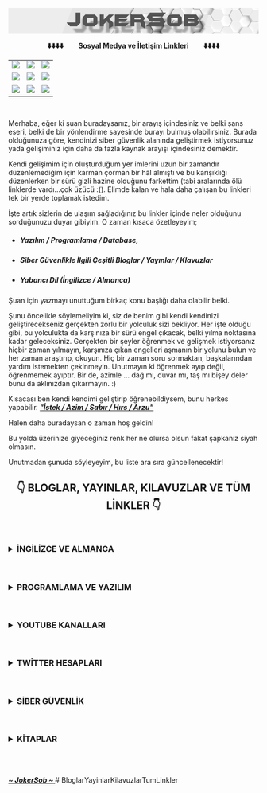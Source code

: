 <a href="https://github.com/JokerSob"><img align="center" alt="header" width="700" src="JokerSob.png"></a>

<!--          LİNKLERİN 1. SATIR ALANI          -->
<center><table class="center">
<tr><b>   ⬇️⬇️⬇️⬇️&nbsp;&nbsp;&nbsp;&nbsp;&nbsp;&nbsp;&nbsp;&nbsp;  Sosyal Medya  ve  İletişim Linkleri  &nbsp;&nbsp;&nbsp;&nbsp;&nbsp;&nbsp;&nbsp;&nbsp;⬇️⬇️⬇️⬇️   </b></tr>
<tr>
<td><a href="https://www.youtube.com/channel/UCyXFujTOqgRz9oqU8V-hXww"><img src="https://img.shields.io/badge/YouTube-%23FF0000.svg?style=for-the-badge&logo=YouTube&logoColor=white"></a>
<td><a href="https://www.instagram.com/ouzpinkman"><img src="https://img.shields.io/badge/Instagram-E4405F?style=for-the-badge&logo=instagram&logoColor=white"></a>
<td><a href="https://twitter.com/SyntaxError_69"><img src="https://img.shields.io/badge/Twitter-%231DA1F2.svg?style=for-the-badge&logo=Twitter&logoColor=white"></a>
</tr>
<!--          LİNKLERİN 2. SATIR ALANI          -->
<tr>
<td><a href="https://join.skype.com/invite/j2ho1vVuTHv7"><img src="https://img.shields.io/badge/Skype-%2300AFF0.svg?style=for-the-badge&logo=Skype&logoColor=white"></a>
<td><a href="https://discord.com/users/1045121857143177317"><img src="https://img.shields.io/badge/Discord-%235865F2.svg?style=for-the-badge&logo=discord&logoColor=white"></a>
<td><a href="https://www.tiktok.com/@cy83rp5ych0"><img src="https://img.shields.io/badge/TikTok-%23000000.svg?style=for-the-badge&logo=TikTok&logoColor=white"></a>
</tr>
<!--          LİNKLERİN 3. SATIR ALANI          -->
<tr>
<td><a href="https://www.linkedin.com/in/o%C4%9Fuz-%C3%A7elikutku351912/"><img src="https://img.shields.io/badge/linkedin-%230077B5.svg?style=for-the-badge&logo=linkedin&logoColor=white"></a>
<td><a href="https://github.com/OuzCelikutku"><img src="https://img.shields.io/badge/github-%23121011.svg?style=for-the-badge&logo=github&logoColor=white"></a>
<td><a href="mailto:o.celikutku@outlook.com"><img src="https://img.shields.io/badge/Hotmail-0078D4?style=for-the-badge&logo=microsoft-outlook&logoColor=white"></a>
</tr>
</table></center>
<br />

Merhaba, eğer ki şuan buradaysanız, bir arayış içindesiniz ve belki şans eseri, belki de bir yönlendirme sayesinde burayı bulmuş olabilirsiniz. Burada olduğunuza göre, kendinizi siber güvenlik alanında geliştirmek istiyorsunuz yada gelişiminiz için daha da fazla kaynak arayışı içindesiniz demektir.

Kendi gelişimim için oluşturduğum yer imlerini uzun bir zamandır düzenlemediğim için karman çorman bir hâl almıştı ve bu karışıklığı düzenlerken bir sürü gizli hazine olduğunu farkettim (tabi aralarında ölü linklerde vardı...çok üzücü :(). Elimde kalan ve hala daha çalışan bu linkleri tek bir yerde toplamak istedim.

İşte artık sizlerin de ulaşım sağladığınız bu linkler içinde neler olduğunu sorduğunuzu duyar gibiyim. O zaman kısaca özetleyeyim;
- ##### Yazılım / Programlama / Database,
- ##### Siber Güvenlikle İlgili Çeşitli Bloglar / Yayınlar / Klavuzlar
- ##### Yabancı Dil (İngilizce / Almanca)
Şuan için yazmayı unuttuğum birkaç konu başlığı daha olabilir belki.

Şunu öncelikle söylemeliyim ki, siz de benim gibi kendi kendinizi geliştirecekseniz gerçekten zorlu bir yolculuk sizi bekliyor. Her işte olduğu gibi, bu yolculukta da karşınıza bir sürü engel çıkacak, belki yılma noktasına kadar geleceksiniz. Gerçekten bir şeyler öğrenmek ve gelişmek istiyorsanız hiçbir zaman yılmayın, karşınıza çıkan engelleri aşmanın bir yolunu bulun ve her zaman araştırıp, okuyun. Hiç bir zaman soru sormaktan, başkalarından yardım istemekten çekinmeyin. Unutmayın ki öğrenmek ayıp değil, öğrenmemek ayıptır. Bir de, azimle ... dağ mı, duvar mı, taş mı bişey deler bunu da aklınızdan çıkarmayın. :)

Kısacası ben kendi kendimi geliştirip öğrenebildiysem, bunu herkes yapabilir. [<b>*"İstek / Azim / Sabır / Hırs / Arzu"*</b>](https://www.youtube.com/watch?v=nvVhYDxJtqg&ab_channel=G.O.R.A.)

Halen daha buradaysan o zaman hoş geldin! 

Bu yolda üzerinize giyeceğiniz renk her ne olursa olsun fakat şapkanız siyah olmasın.

Unutmadan şunuda söyleyeyim, bu liste ara sıra güncellenecektir!
<br />

<!--          LİNK ALANI          -->
## <center><b>   :point_down:   BLOGLAR, YAYINLAR, KILAVUZLAR VE TÜM LİNKLER   :point_down:   </b></center>
<br />

<!--          YABANCI DİL ALANI          -->
### <center align="left"><details><summary><b>İNGİLİZCE VE ALMANCA</b><br /></summary><details><summary><b>İNGİLİZCE</b></summary>[DiziyleÖğren](https://diziyleogren.com/) <br /> [EGrammar](https://www.e-grammar.org/download/list-of-irregular-verbs.pdf) <br /> [Langenscheidt](https://tr.langenscheidt.com/) <br /> [Dict](https://www.dict.cc/) <br /> [Pons](https://tr.pons.com/%C3%A7eviri) <br /> [Tureng](https://tureng.com/tr/turkce-ingilizce) <br /> [Gutenberg](https://gutenberg.org/) <br /> [LibriVox](https://librivox.org/) <br /> [FreeRice](https://freerice.com/categories/english-vocabulary) <br /> [FreeBooksy](https://www.freebooksy.com/) <br /> [EReaderiq](https://www.ereaderiq.com/freebies?ft=yes&v=all) <br /> [Busuu](https://www.busuu.com/tr) <br /> </details><details><summary><b>ALMANCA</b></summary>[Beluka](https://beluka.de/) <br /> [Langenscheidt](https://tr.langenscheidt.com/almanca-turkce/) <br /> [Goethe A1~C2 WorltListe](https://www.goethe.de/pro/relaunch/prf/tr/A1_SD1_Wortliste_02.pdf) <br /> [Goethe](https://www.goethe.de/ins/tr/tr/sta/ank/prf/gzsd1/inf.html) <br /> [Duden](https://www.duden.de/) <br /> [LibriVox](https://librivox.org/search/?q=deutsch&search_form=advanced) <br /> </details><details><summary><b>KURSLAR</b></summary>[Lingoda](https://www.lingoda.com/en/) <br /> [Cambly](https://www.cambly.com/english?lang=tr) <br /> [Edx English](https://www.edx.org/learn/english) <br /> [Edx German](https://www.edx.org/learn/german) <br /> </details></center>
<br />

<!--          PROGRAMLAMA&YAZILIM ALANI          -->
### <center align="left"><details><summary><b>PROGRAMLAMA VE YAZILIM</b><br /></summary><details><summary><b>PYTHON</b></summary>[Python](https://www.python.org/) <br /> [Python Documentation](https://docs.python.org/3.11/tutorial/index.html) <br /> [Tkinter Documentation](https://docs.python.org/3.11/library/tkinter.html) <br /> [PyQt5 Documentation](https://www.riverbankcomputing.com/static/Docs/PyQt5/) <br /> [PyQt6 Documentation](https://www.riverbankcomputing.com/static/Docs/PyQt6/) <br /> [Qt Documentation](https://doc.qt.io/) <br /> [Django Documentation](https://docs.djangoproject.com/en/4.1/) <br /> [Virtualenv](https://virtualenv.pypa.io/en/latest/user_guide.html) <br /> [Ckeditor Documentation](https://ckeditor.com/) <br /> [Django Crispy Forms](https://django-crispy-forms.readthedocs.io/en/latest/) <br /> [Django User Model](https://simpleisbetterthancomplex.com/tutorial/2016/07/22/how-to-extend-django-user-model.html#onetoone) <br /> [Django Email](https://docs.djangoproject.com/en/4.1/topics/email/) <br /> [Django Smtp Authentication](https://stackoverflow.com/questions/26697565/django-smtpauthenticationerror) <br /> [Asabeneh 30 Days Of Python](https://github.com/Asabeneh/30-Days-Of-Python) <br /> [Yazbel](https://python-istihza.yazbel.com/) <br /> [Codecademy](https://www.codecademy.com/learn/learn-python-3) <br /> [Mobilhanem](https://www.mobilhanem.com/python-egitimi/) <br /> [Python Tutor](https://pythontutor.com/) <br /> [Python Cheatsheet](https://www.pythoncheatsheet.org/) <br /> [Learn Python](https://www.learnpython.org/) <br /> [Real Python](https://realpython.com/python-testing/) <br /> [Edx Computer Science](https://www.edx.org/professional-certificate/introduction-to-python-programming) <br /> [Edx Python Basics for Data Science](https://www.edx.org/course/python-basics-for-data-science?index=product&queryID=12642d47e76e4b472dbb1e4d4f001f19&position=1) <br /> </details><details><summary><b>HTML - CSS - BOOTSTRAP</b></summary>[W3](https://www.w3.org/2010/Talks/1117-html5-plh/basic_html5_doc.html) <br /> [W3 Schools](https://www.w3schools.com/tags/tag_doctype.asp) <br /> [Developer Mozilla](https://developer.mozilla.org/en-US/docs/Web/HTML) <br /> [OWASP HTML Security Cheatsheets](https://cheatsheetseries.owasp.org/cheatsheets/HTML5_Security_Cheat_Sheet.html) <br /> [CSS-Tricks](https://css-tricks.com/) <br /> [Bootstap](https://getbootstrap.com/) <br /> </details><details><summary><b>C - C# - C++</b></summary>[C](https://devdocs.io/c/) <br /> [C Documentation](https://learn.microsoft.com/en-us/cpp/c-language/?view=msvc-170) <br /> [C# Documentation](https://learn.microsoft.com/en-us/dotnet/csharp/) <br /> [C#](https://learn.microsoft.com/en-us/dotnet/csharp/tour-of-csharp/) <br /> [C++ Documentation](https://learn.microsoft.com/en-us/cpp/cpp/?view=msvc-170) <br /> [Mortennobel C++ Cheatsheet](https://github.com/mortennobel/cpp-cheatsheet) <br /> </details><details><summary><b>JAVA - JAVASCRİPT - JQUERY</b></summary>[Java](https://dev.java/learn/) <br /> [Kodlama.io](https://www.kodlama.io/p/yazilim-gelistirici-yetistirme-kampi2) <br /> [JavaScript](https://www.javascript.com/learn/strings) <br /> [Asabeneh 30 Days Of JavaScript](https://github.com/Asabeneh/30-Days-Of-JavaScript) <br /> [JQeury](https://jquery.com/) <br /> </details><details><summary><b>GO</b></summary>[GO](https://go.dev/doc/effective_go) <br /> [GO Example](https://gobyexample.com/) <br /> </details><details><summary><b>PHP</b></summary>[PHP](https://www.php.net/) <br /> </details><details><summary><b>C50X</b></summary>[Kodluyoruz](https://kodluyoruz.org/cs50x/) <br /> [Harvard Course](https://cs50.harvard.edu/x/2022/) <br /> [Harvard Zoom Meeting](https://cs50.harvard.edu/x/2021/zoom/) <br /> [Edx Computer Science](https://www.edx.org/course/introduction-computer-science-harvardx-cs50x?index=product&queryID=de2e4ba53714d083bf68f2463b6cc33c&position=1) <br /> </details><details><summary><b>KILAVUZLAR</b></summary>[W3 Schools](https://www.w3schools.com/) <br /> [StackOverFlow](https://stackoverflow.com/) <br /> [Odin Project](https://www.theodinproject.com/) <br /> [Hyperpolyglot](https://hyperpolyglot.org/scripting) <br /> </details><details><summary><b>KURSLAR - KİTAPLAR - YAYINLAR</b></summary>[WebKenti](https://www.webkenti.net/2014/09/kopyala-yapstr-icerigi-engellemek.html) <br /> [Bilgeİş](https://bilgeis.net/tr) <br /> [Mobilhanem](https://www.mobilhanem.com/) <br /> [Kodlama.io](https://www.kodlama.io/) <br /> [GoalKicker](https://goalkicker.com/) <br /> [BookBoon](https://bookboon.com/en/it-programming-ebooks) <br /> [Free Code Camp](https://www.freecodecamp.org/) <br /> [Roadmap.sh](https://roadmap.sh/) <br /> [Codecademy](https://www.codecademy.com/catalog/all) <br /> [Learn X in Y Minutes](https://learnxinyminutes.com/) <br /> [Edx Computer Programming Courses](https://www.edx.org/learn/computer-programming) <br /> [Edx Data Analysis Courses](https://www.edx.org/learn/data-analysis) <br /> [Learn Code The Hardway](https://learncodethehardway.org/) <br /> [OReilly](https://www.oreilly.com/radar/) <br /> [Exploit Exercises](https://exploit-exercises.com/) <br /> [Bobby Tables](https://bobby-tables.com/) <br /></details><details><summary><b>GENEL</b></summary>[ReCaptcha](https://www.google.com/recaptcha/about/) <br /> [Captcha](http://captcha.net/) <br /> [CodePen](https://codepen.io/) <br /> [Pypl](https://pypl.github.io/PYPL.html) <br /> [Wappalyzer](https://www.wappalyzer.com/) <br /> </details></details></center>
<br/>

<!--          YOUTUBE KANALLARI ALANI          -->
### <center align="left"><details><summary><b>YOUTUBE KANALLARI</b><br /></summary>[John Savill's Technical Training](https://www.youtube.com/@NTFAQGuy) <br /> [Cloud and Serverless Turkey](https://www.youtube.com/@CloudTurkey) <br /> [Cloud Solutions Architect](https://www.youtube.com/@CloudSolutionsArchitect) <br /> [Amazon Web Services](https://www.youtube.com/user/AmazonWebServices/Cloud) <br /> [SentiaCloud](https://www.youtube.com/@sentiacloud8663/videos) <br /> [JohnnyXmas](https://www.youtube.com/c/JohnnyXmas) <br /> [Adrian Crenshaw](https://www.youtube.com/@irongeek) <br /> [BSides DC](https://www.youtube.com/@BsidesdcOrg) <br /> [samy kamkar](https://www.youtube.com/@samykamkar) <br /> [Art of the Problem](https://www.youtube.com/@ArtOfTheProblem) <br /> [Derek Banas](https://www.youtube.com/@derekbanas) <br /> [Arin Yazilim](https://www.youtube.com/c/ArinYazilim) <br /> [TheBeefproject](https://www.youtube.com/@TheBeefproject/videos) <br /> [Brav0Hax](https://www.youtube.com/user/Brav0Hax) <br /> [Alternatif Eğitim](https://www.youtube.com/@AlternatifEgitim/videos) <br /> [Seron Swordson](https://www.youtube.com/channel/UC67zbIoIoQWPqaPRdHiIQXg/videos) <br /> [RIDWAN AG](https://www.youtube.com/@ridwanag1143) <br /> [Atil Samancioglu](https://www.youtube.com/channel/UCnmAu7FF7LeoyTozrMVtTxQ) <br /> [Cahit Yolacan](https://www.youtube.com/c/CahitYolacan) <br /> [Techno Digital](https://www.youtube.com/@technodigital1386) <br /> [Linode](https://www.youtube.com/@linode) <br /> [Hacking & Security](https://www.youtube.com/@Agonlusen666) <br /> [HdCoders](https://www.youtube.com/c/HdCoders) <br /> [Sysadmin102](https://www.youtube.com/c/sysadmin102) <br /> [David Bombal](https://www.youtube.com/c/DavidBombal) <br /> [The saptanil](https://www.youtube.com/c/Thesaptanil) <br /> [Joseph Delgadillo](https://www.youtube.com/@JosephDelgadillo) <br /> [HackerSploit](https://www.youtube.com/HackerSploit) <br /> [sentdex](https://www.youtube.com/@sentdex) <br /> [CodingEntrepreneurs](https://www.youtube.com/@CodingEntrepreneurs) <br /> [Max Goodridge](https://www.youtube.com/@MaxGoodridgeTech) <br /> [Corey Schafer](https://www.youtube.com/c/Coreyms) <br /> [Barış Aslan](https://www.youtube.com/c/Bar%C4%B1%C5%9FAslan) <br /> [Programming with Mosh](https://www.youtube.com/@programmingwithmosh) <br /> [Spinn TV](https://www.youtube.com/@SpinnTV) <br /> [Wanderson](https://www.youtube.com/c/WandersonIsMe) <br /> [Tech-Gram Academy](https://www.youtube.com/c/TechGramAcademy) <br /> [DJ Oamen](https://www.youtube.com/@DJOamen) <br /> [BilgisayarKavramlari](https://www.youtube.com/@Sadievrenseker_BK) <br /> [Yazılım Bilimi](https://www.youtube.com/@YazlmBilimiAnkara) <br /> [Yakın Kampüs](https://www.youtube.com/user/yakinkampus1) <br /> [BeGi BeGi Almanca](https://www.youtube.com/@BeGiBeGi) <br /> [FK LANGUAGE](https://www.youtube.com/@FKLANGUAGE) <br /> [codingwithdidem](https://www.youtube.com/c/codingwithdidem) <br /> [Network Direction](https://www.youtube.com/@NetworkDirection) <br /> [Computerphile](https://www.youtube.com/@Computerphile) <br /> [CrashCourse](https://www.youtube.com/@crashcourse) <br /> [Go Türkiye](https://www.youtube.com/@go_turkiye) <br /> [PiXimperfect](https://www.youtube.com/@PiXimperfect/playlists) <br /> [Bugcrowd](https://www.youtube.com/c/Bugcrowd) <br /> [Feross](https://www.youtube.com/@Ferossity/videos) <br /> [Türkiye Siber Güvenlik Kümelenmesi](https://www.youtube.com/@turkiyesiberguvenlikkumele6983) <br /> [Mehmet D. INCE](https://www.youtube.com/@mdisec) <br /> [The Cyber Mentor](https://www.youtube.com/@TCMSecurityAcademy) <br /> [CS50](https://www.youtube.com/cs50) <br /> [PowerCert Animated Videos ](https://www.youtube.com/c/PowerCertAnimatedVideos) <br /> [edureka!](https://www.youtube.com/@edurekaIN) <br /> [Sadık Turan](https://www.youtube.com/@sadik_turan) <br /> [freeCodeCamp.org](https://www.youtube.com/@freecodecamp) <br /> [RSA Conference](https://www.youtube.com/@RSAConference) <br /> [STÖK](https://www.youtube.com/@STOKfredrik) <br /> [LiveOverflow](https://www.youtube.com/@LiveOverflow) <br /> [Tux Designer](https://www.youtube.com/channel/UCPSWEL_RGs56IShe8FV0quQ/playlists) <br /> [Sıfırdan Bire Herşey](https://www.youtube.com/@emresabuncu) <br /> [Tülin Kayalar](https://www.youtube.com/c/T%C3%BClinKayalar/playlists) <br /> [TJ FREE](https://www.youtube.com/@TJFREE) <br /> [Geekoutdoors](https://www.youtube.com/c/GeekoutdoorsBrand/playlists) <br /> [Loi Liang Yang](https://www.youtube.com/@LoiLiangYang) <br /> [John Hammond](https://www.youtube.com/c/JohnHammond010) <br /> [TomNomNom](https://www.youtube.com/@TomNomNomDotCom) <br /> [Drew Ryan](https://www.youtube.com/@drewr) <br /> [Muhammet Akkuş](https://www.youtube.com/c/muhammetakkusweb) <br /> [Emrah Yüksel](https://www.youtube.com/@EmrahYukselSosyolojiTV) <br /> </details></center>
<br />

<!--          TWİTTER HESAPLARI ALANI          -->
### <center align="left"><details><summary><b>TWİTTER HESAPLARI</b><br /></summary>[Hacker News Network](https://twitter.com/ThisIsHNN) <br /> [Mayuresh](https://twitter.com/pentestit) <br /> [Root-Me](https://twitter.com/rootme_org) <br /> [Natalie Silvanovich](https://twitter.com/natashenka) <br /> [System32Comics](https://twitter.com/System32Comics) <br /> [HackerBoxes](https://twitter.com/HackerBoxes) <br /> [samy kamkar](https://twitter.com/samykamkar) <br /> [Andy](https://twitter.com/ZephrFish) <br /> [Privacy Related News...mostly](https://twitter.com/privacyfocused) <br /> [Brad](https://twitter.com/malware_traffic) <br /> [Cybersecurity](https://twitter.com/cyber) <br /> [NCSC UK](https://twitter.com/NCSC) <br /> [F-Secure](https://twitter.com/FSecure) <br /> [Kaspersky](https://twitter.com/kaspersky) <br /> [US-CERT](https://twitter.com/USCERT_gov) <br /> [Malwarebytes](https://twitter.com/Malwarebytes) <br /> [Holly Graceful](https://twitter.com/HollyGraceful) <br /> [Bitdefender](https://twitter.com/Bitdefender) <br /> [Computing.co.uk](https://twitter.com/Computing_News) <br /> [Network World](https://twitter.com/NetworkWorld) <br /> [BleepingComputer](https://twitter.com/BleepinComputer) <br /> [FedScoop](https://twitter.com/fedscoop) <br /> [The Register](https://twitter.com/TheRegister) <br /> [Motherboard](https://twitter.com/motherboard) <br /> [Help Net Security](https://twitter.com/helpnetsecurity) <br /> [SC Media](https://twitter.com/SCMagazine) <br /> [DarkReading](https://twitter.com/DarkReading) <br /> [Paul Asadoorian @paulasadoorian@infosec.exchange](https://twitter.com/securityweekly) <br /> [SecurityWeek](https://twitter.com/SecurityWeek) <br /> [CIO.com](https://twitter.com/CIOonline) <br /> [CSOonline](https://twitter.com/CSOonline) <br /> [iTWire - Latest News](https://twitter.com/iTWire) <br /> [BetaNews.com](https://twitter.com/BetaNews) <br /> [Hackread.com](https://twitter.com/HackRead) <br /> [The Hacker News](https://twitter.com/TheHackersNews) <br /> [Threatpost](https://twitter.com/threatpost) <br /> [eWeek](https://twitter.com/eWEEKNews) <br /> [Pierluigi Paganini - Security Affairs](https://twitter.com/securityaffairs) <br /> [Tripwire](https://twitter.com/TripwireInc) <br /> [Infosecurity Magazine](https://twitter.com/InfosecurityMag) <br /> [Debra Baker, CISSP CCSP](https://twitter.com/deb_infosec) <br /> [SwiftOnSecurity](https://twitter.com/SwiftOnSecurity) <br /> [Eugene Kaspersky](https://twitter.com/e_kaspersky) <br /> [Peter Kruse | Cybercrime Research](https://twitter.com/peterkruse) <br /> [Catalin Cimpanu](https://twitter.com/campuscodi) <br /> [Neil Rubenking](https://twitter.com/neiljrubenking) <br /> [@mikko](https://twitter.com/mikko) <br /> [warex](https://twitter.com/warex) <br /> [Mohit Kumar](https://twitter.com/unix_root) <br /> [Sadi Evren SEKER](https://twitter.com/sadievrenseker) <br /> [Cem Say](https://twitter.com/say_cem) <br /> [Siber Güvenlik Haber](https://twitter.com/sguvenlikhaber) <br /> [STÖK](https://twitter.com/stokfredrik) <br /> [Heath Maverick Adams](https://twitter.com/thecybermentor) <br /> [Troy Hunt](https://twitter.com/troyhunt) <br /> [Samet SAHIN](https://twitter.com/sametsahinnet) <br /> [Özgür ÖZTÜRK](https://twitter.com/ozgurozturknet) <br /> [Schneier Blog](https://twitter.com/schneierblog) <br /> [SANS Institute](https://twitter.com/SANSInstitute) <br /> [Mehmet INCE](https://twitter.com/mdisec) <br /> [Joe Helle - Mayor of Hacktown](https://twitter.com/joehelle) <br /> [Jayson E. Street 💙 🤗💛 Hacker - Helper - Human](https://twitter.com/jaysonstreet) <br /> [Halil Öztürkci](https://twitter.com/halilozturkci) <br /> [Graham Cluley](https://twitter.com/gcluley) <br /> [Evren](https://twitter.com/evrnyalcin) <br /> [Kubilay Onur Gungor](https://twitter.com/corpuscallosum) <br /> [Bünyamin Demir](https://twitter.com/bunyamindemir) <br /> [briankrebs](https://twitter.com/briankrebs) <br /> [omer citak](https://twitter.com/om3rcitak) <br /> [Naked Security](https://twitter.com/NakedSecurity) <br /> [The Javvad Malik A.I.](https://twitter.com/J4vv4D) <br /> [Dave Kennedy](https://twitter.com/HackingDave) <br /> [HackerOne](https://twitter.com/Hacker0x01) <br /> [Cyber Security Hub](https://twitter.com/CSHubUSA) <br /> [bugcrowd](https://twitter.com/Bugcrowd) <br /> [Brian Ó hEoghanáin (Brian Honan) #BLM He/Him](https://twitter.com/BrianHonan) <br /> [@tib3rius@infosec.exchange @tib3rius@hachyderm.io](https://twitter.com/0xTib3rius) <br /> [TryHackMe](https://twitter.com/RealTryHackMe) <br /> [Black Hat](https://twitter.com/BlackHatEvents) <br /> [The Debian Project](https://twitter.com/debian) <br /> [Vuln Hub](https://twitter.com/VulnHub) <br /> [Ubuntu](https://twitter.com/ubuntu) <br /> [Exploit Database](https://twitter.com/ExploitDB) <br /> [Metasploit Project](https://twitter.com/metasploit) <br /> [DEF CON](https://twitter.com/defcon) <br /> [Offensive Security](https://twitter.com/offsectraining) <br /> [Burp Suite](https://twitter.com/Burp_Suite) <br /> [Hack The Box](https://twitter.com/hackthebox_eu) <br /> [g0t mi1k](https://twitter.com/g0tmi1k) <br /> [Kali Linux](https://twitter.com/kalilinux) <br /> </details></center>
<br />

<!--          SİBER GÜVENLİK ALANI          -->
### <center align="left"><details><summary><b>SİBER GÜVENLİK</b><br /></summary><details><summary><b>BLOGLAR - FORUMLAR</b></summary>[g0tmi1k](https://blog.g0tmi1k.com/) <br /> [oracle](https://blogs.oracle.com/) <br /> [netwrix](https://blog.netwrix.com/) <br /> [stealthbits](https://stealthbits.com/blog/) <br /> [DigiNinja](https://digi.ninja/blog.php) <br /> [carnal0wnage](https://blog.carnal0wnage.com/) <br /> [TheGreyCorner](http://thegreycorner.com/) <br /> [MaliciousLink](https://malicious.link/post/) <br /> [Bernardo Dag](https://bernardodamele.blogspot.com/) <br /> [In the Darkn3ss...](http://jhyx4life.blogspot.com/2007/02/practicas-para-un-hacker-wargames.html) <br /> [Secure Belief](http://amolnaik4.blogspot.com/) <br /> [insidetrust.com](http://insidetrust.blogspot.com/) <br /> [Packetstan](http://www.packetstan.com/) <br /> [Digital Security Research Group](http://dsecrg.blogspot.com/) <br /> [Journey Into Incident Response](http://journeyintoir.blogspot.com/) <br /> [grand stream dreams](http://grandstreamdreams.blogspot.com/) <br /> [System Programming](http://syprog.blogspot.com/) <br /> [waliedassar](http://waleedassar.blogspot.com/) <br /> [Myne-us](http://www.myne-us.com/) <br /> [ihazomgsecurityskillz](http://ihazomgsecurityskillz.blogspot.com/) <br /> [VOLATILE MINDS](http://volatile-minds.blogspot.com/) <br /> [0entropy](http://0entropy.blogspot.com/) <br /> [dream of a reverse engineer](http://dreamofareverseengineer.blogspot.com/) <br /> [Open Security Research](http://blog.opensecurityresearch.com/) <br /> [COSINE SECURITY](http://cosine-security.blogspot.com/) <br /> [Console Cowboys](http://console-cowboys.blogspot.com/) <br /> [ADayWithTape](http://adaywithtape.blogspot.com/) <br /> [Cybexin's Blog - Network Security Blog](http://cybexin.blogspot.com/) <br /> [Archangel Amael's Blog](http://archangelamael.blogspot.com/) <br /> [esploit](http://web.archive.org/web/20111008042631/http://esploit.blogspot.com/) <br /> [First steps into the world of application security](http://noobys-journey.blogspot.com/) <br /> [Reusable Security](https://reusablesec.blogspot.com/) <br /> [A Journey in Security](http://michael-coates.blogspot.com/) <br /> [SKID ROCK](http://skidspot.blogspot.com/) <br /> [Errata Security](https://blog.erratasec.com/) <br /> [lcamtuf's old blog](https://lcamtuf.blogspot.com/) <br /> [Beau's Cybersecurity Blog](https://beauwoods.blogspot.com/?m=1) <br /> [trsec](https://www.reddit.com/r/trsec/) <br /> [A forum for the security professionals and white hat hackers.](https://www.reddit.com/r/Hacking_Tutorials/) <br /> [Technical Information Security Content & Discussion](https://www.reddit.com/r/netsec/) <br /> [Computer Forensics](https://www.reddit.com/r/computerforensics/wiki/faq/#wiki_forensics.3A_where.2Fhow_do_i_begin.3F) <br /> [Hackers-Arise](https://www.hackers-arise.com/) <br /> [coresec](http://web.archive.org/web/20110606035741/http://www.coresec.org/) <br /> [gnucitizen](https://www.gnucitizen.org/) <br /> [Shell-Storm](http://repo.shell-storm.org/) <br /> [Archived MSDN and TechNet Blogs](https://learn.microsoft.com/en-us/archive/blogs/) <br /> [Neal Poole](https://nealpoole.com/blog/) <br /> [contagio](http://contagiodump.blogspot.com/) <br /> [Imperva Blog](https://www.imperva.com/blog/) <br /> [Dogbert's Blog](http://dogber1.blogspot.com/) <br /> [THEXPLOIT](https://thexploit.com/) <br /> [Qualys Security Blog](https://blog.qualys.com/) <br /> [WebSec](https://websec.ca/) <br /> [Jon Oberheide](https://jon.oberheide.org/blog/) <br /> [CCSSForum](https://www.ccssforum.org/) <br /> [Tuts 4 You](https://forum.tuts4you.com/) <br /> [Ubuntu Forums](https://ubuntuforums.org/showthread.php?t=510812) <br /> [Micah Hoffman's Personal Blog](https://webbreacher.com/) <br /> [StrikerSecurity](https://strikersecurity.com/blog/) <br /> [ZeroSec](https://blog.zsec.uk/) <br /> [SHELL IS ONLY THE BEGINNING](https://www.darkoperator.com/) <br /> </details><details><summary><b>YAYINLAR</b></summary>[Mehmet İnce](https://www.mehmetince.net/) <br />[TRAZER OFFICIAL WEB SITE](https://www.trazer.org/) <br />[Null Byte](https://null-byte.wonderhowto.com/) <br />[blackmoreops](https://www.blackmoreops.com/) <br />[zone-h](http://www.zone-h.org/?hz=1) <br />[FeedSpot](https://blog.feedspot.com/cyber_security_rss_feeds/) <br />[feeder](https://feeder.co/discover/security) <br />[packet storm](https://packetstormsecurity.com/) <br />[HACKFEST](https://hackfest.ca/en/) <br />[Corelan Cybersecurity Research](https://www.corelan.be/) <br /> [sbilly Awesome Security](https://github.com/sbilly/awesome-security) <br /> [reddelexc HackerOne Reports](https://github.com/reddelexc/hackerone-reports) <br /> [V33RU IoT Security 101](https://github.com/V33RU/IoTSecurity101) <br /> [bugcrowd Bugcrowd University](https://github.com/bugcrowd/bugcrowd_university) <br /> [EdOverflow Bugbounty Cheatsheet](https://github.com/EdOverflow/bugbounty-cheatsheet) <br /> [Muhammad Khizer Javed](https://whoami.securitybreached.org/guide/) <br /> [medium](https://medium.com/) <br /> [quora](https://www.quora.com/Hackers-How-can-I-get-started-with-hacking/answer/Jobert-Abma) <br /> [osintcurio](https://osintcurio.us/) <br /> [bellingcat](https://www.bellingcat.com/) <br /> [CryptOsint](https://us14.campaign-archive.com/home/?u=c435f53a5568f7951404c8a38&id=7f8ca9c380) <br /> [Sector035](https://sector035.nl/) <br /> [DigiTogy](https://digitogy.com/) <br /> [Forensic Focus](https://www.forensicfocus.com/) <br /> [theyknow's blog & ressources](https://prune2000.github.io/) <br /> [UnderSecurity](http://web.archive.org/web/20130805120611/https://foro.undersecurity.net/index.php) <br /> [hdesser](https://hdesser.wordpress.com/) <br /> [Reiners’ Weblog](https://websec.wordpress.com/) <br /> [brianhaddock](https://www.brianhaddock.com/) <br /> [0x50sec](http://web.archive.org/web/20100426143634/http://www.0x50sec.org/how-to-exploit-local-file-inclusion-vulnerability) <br /> [CompSec](http://web.archive.org/web/20130617084154/http://compsec.org/security/) <br /> [pentestmonkey](https://pentestmonkey.net/) <br /> [ush.it - a beautiful place](https://www.ush.it/) <br /> [eNYe Sec](https://www.enye-sec.org/) <br /> [Hackerdom](https://hackerdom.ru/) <br /> [The Hacker News](https://thehackernews.com/) <br /> [KrebsOnSecurity](https://krebsonsecurity.com/) <br /> [samy kamkar](http://samy.pl/androidmap/) <br /> [infosec](https://resources.infosecinstitute.com/) <br /> [Eli Bendersky's website](https://eli.thegreenplace.net/) <br /> [SkullSecurity](https://www.skullsecurity.org/) <br /> [j00ru//vx tech blog](https://j00ru.vexillium.org/) <br /> [Troy Hunt](https://www.troyhunt.com/) <br /> [DragonJar](https://www.dragonjar.org/) <br /> [Michael Schierl](https://schierlm.users.sourceforge.net/) <br /> [insinuator](https://insinuator.net/) <br /> [Just Another Hacker](http://archive.justanotherhacker.com/index.html) <br /> [Dankalia](http://www.dankalia.com/) <br /> [Pretentious Name](https://www.pretentiousname.com/) <br /> [netspi](https://www.netspi.com/blogs/) <br /> [The Spanner](http://www.thespanner.co.uk/) <br /> [Daniel Miessler](https://danielmiessler.com/) <br /> [tisiphone](https://tisiphone.net/) <br /> [Ean Meyer](https://www.eanmeyer.com/) <br /> [tripwire](https://www.tripwire.com/) <br /> [SC Media](https://www.scmagazine.com/) <br /> [isc2](https://www.isc2.org/) <br /> [concise-courses](https://www.concise-courses.com/) <br /> [SPACE ROGUE](https://www.spacerogue.net/wordpress/) <br /> [hack-ed](https://hack-ed.net/) <br /> [SecurityIntelligence](https://securityintelligence.com/) <br /> [quora](https://www.quora.com/What-got-you-started-in-the-cyber-security-business/answer/Chris-Romeo) <br /> [CSO](https://www.csoonline.com/) <br /> [akimbocore](https://akimbocore.com/) <br /> [AppleInsider](https://appleinsider.com/) <br /> [LinuxBSDos](https://linuxbsdos.com/) <br /> [Thoughts on Security](https://www.scriptjunkie.us/) <br /> [Skeleton Scribe](https://www.skeletonscribe.net/) <br /> [Sudhir @ Pentester](http://www.pentester.co.in/) <br /> [darknet](https://www.darknet.org.uk/) <br /> [IronGeek](http://www.irongeek.com/) <br /> [TOR Shell](http://shelltor.com/) <br /> [rephraseit](https://rephraseit.wordpress.com/) <br /> </details><details><summary><b>KILAVUZLAR</b></summary>[ROSETTA STONE](http://bhami.com/rosetta.html) <br /> [Vim Cheat Sheet](https://vim.rtorr.com/) <br /> [LeCoupa Awesome Cheatsheets](https://github.com/LeCoupa/awesome-cheatsheets/blob/master/languages/bash.sh) <br /> [Advanced Bash-Scripting Guide](https://tldp.org/LDP/abs/html/) <br /> [Shell Scripting Tutorial](https://www.shellscript.sh/) <br /> [Bourne Shell Reference](https://linuxreviews.org/Bourne_Shell_Reference) <br /> [PortSwigger](https://portswigger.net/web-security) <br /> [Nmap](https://nmap.org/) <br /> [Android App Reverse Engineering 101](https://www.ragingrock.com/AndroidAppRE/) <br /> [Aircrack-ng](http://www.aircrack-ng.org/doku.php?id=Main) <br /> [Metasploit Documentation](https://docs.metasploit.com/) <br /> </details><details><summary><b>GÜVENLİK</b></summary>[Cuckoo](https://cuckoo.cert.ee/) <br /> [Lissy93 Personal Security Checklist](https://github.com/Lissy93/personal-security-checklist) <br /> [Aditya Agrawal](https://manifestsecurity.com/) <br /> [mobisec](https://mobisec.reyammer.io/) <br /> [HACKSPLAINING](https://www.hacksplaining.com/) <br /> [OWASP](https://owasp.org/) <br /> [naked security](https://nakedsecurity.sophos.com/) <br /> [SANS](https://www.sans.org/emea/) <br /> [cisco](https://www.cisco.com/site/us/en/index.html) <br /> [SC Media](https://www.scmagazine.com/security-weekly) <br /> [insomnia](https://insomniasec.com/) <br /> [NirSoft](http://www.nirsoft.net/) <br /> [The Honeynet Project](https://www.honeynet.org/) <br /> [LENNY ZELTSER](https://zeltser.com/) <br /> [Welivesecurity](https://www.welivesecurity.com/) <br /> [panda](https://www.pandasecurity.com/en/mediacenter/) <br /> [rapid7](https://docs.rapid7.com/) <br /> [MorningStarSecurity](https://morningstarsecurity.com/) <br /> [optiv](https://www.optiv.com/) <br /> [vdalabs](https://www.vdalabs.com/) <br /> </details><details><summary><b>KURSLAR</b></summary>[BGASecurity](https://www.bgasecurity.com/egitimler/) <br /> [Bilgeİş](https://bilgeis.net/tr) <br /> [Geleceği Yazanlar](https://gelecegiyazanlar.turkcell.com.tr/) <br /> [brandefense](https://brandefense.io/) <br /> [Temel Linux Eğitimi](https://linux-dersleri.github.io/) <br /> [Edx](https://www.edx.org/search?tab=course) <br /> [Fortinet](https://www.fortinet.com/nse-training) <br /> [Microsoft Certifications](https://learn.microsoft.com/en-us/certifications/browse/) <br /> [Elastic](https://www.elastic.co/training/free) <br /> [IBM Security Learning Academy](https://www.securitylearningacademy.com/) <br /> [bookboon](https://bookboon.com/en/it-programming-ebooks) <br /> [HackerRank](https://www.hackerrank.com/) <br /> [CodeWars](https://www.codewars.com/) <br /> [TCM Security Academy](https://academy.tcm-sec.com/) <br /> [Kontra](https://application.security/) <br /> [Bugcrowd University](https://www.bugcrowd.com/hackers/bugcrowd-university/) <br /> [PortSwigger](https://portswigger.net/web-security) <br /> [ossu Open Source Society University](https://github.com/orgs/ossu/repositories) <br /> [coursera](https://www.coursera.org/) <br /> [The Joy of Cryptography](https://joyofcryptography.com/) <br /> [Crypto 101](https://www.crypto101.io/) <br /> [CyberSoc | Cyber Detective CTF](https://ctf.cybersoc.wales/) <br /> [CS6038/CS5138 Malware Analysis, UC](https://class.malware.re/) <br /> [SANS](https://www.sans.org/security-resources/) <br /> [nist](https://www.nist.gov/itl/applied-cybersecurity/nice/resources/online-learning-content) <br /> [GeeksforGeeks](https://www.geeksforgeeks.org/computer-network-tutorials/) <br /> [Skills](https://www.pluralsight.com/browse) <br /> [picussecurity](https://academy.picussecurity.com/) <br /> [hmaverickadams](https://github.com/hmaverickadams?tab=repositories) <br /> [CTF Field Guide](https://trailofbits.github.io/ctf/) <br /> [Orange Cyberdefense](https://sensepost.com/blog/6254.html) <br /> </details><details><summary><b>GENEL</b></summary>[Arka Kapı Dijital Kütüphane](https://read.arkakapimag.com/) <br /> [FurkanTsdmr ETIK HACKER](https://github.com/FurkanTsdmr/ETIK-HACKER/blob/main/K%C4%B0TAP.md) <br /> [Penetration Testing Execution Standard](http://www.pentest-standard.org/index.php/Main_Page) <br /> [securitytube](http://www.securitytube.net/listing?type=latest) <br /> [Offensive-Security WPA Rainbow Tables](http://web.archive.org/web/20090401203054/http://www.offensive-security.com/wpa-tables) <br /> [IronGeek](http://www.irongeek.com/i.php?page=videos/derbycon4/t207-attack-paths-breaking-into-infosec-from-it-or-other-totally-different-fields-eve-adams-and-johnny-xmas) <br /> [CVE Exploit Kit list](http://web.archive.org/web/20130918081406/http://exploitkit.ex.ohost.de/CVE%20Exploit%20Kit%20List.htm) <br /> </details></details></center>
<br />

<!--          KİTAPLAR ALANI          -->
### <center align="left"><details><summary><b>KİTAPLAR</b><br /></summary><details><summary><b>İNGİLİZCE</b></summary>[Abusing the Internet of Things](https://www.amazon.com/Abusing-Internet-Things-Blackouts-Freakouts/dp/1491902337) <br /> [Android Hacker's Handbook](https://www.amazon.com/Android-Hackers-Handbook-Joshua-Drake/dp/111860864X) <br /> [Android Internals A Confectioner's Cookbook](https://www.amazon.com/Android-Internals-Power-Users-View/dp/0991055527) <br /> [Applied Cyber Security and the Smart Grid](https://www.oreilly.com/library/view/applied-cyber-security/9781597499989/) <br /> [AWS Penetration Testing](https://www.amazon.com.tr/AWS-Penetration-Testing-Beginners-Metasploit/dp/1839216921) <br /> [Blue Team Field Manual](https://www.amazon.com/Blue-Team-Field-Manual-BTFM/dp/154101636X) <br /> [Countering Innovative Sandbox Evasion Techniques used by Malware](https://www.bgasecurity.com/makale/countering-innovative-sandbox-evasion-techniques-used-by-malware/) <br /> [Crypto101](https://www.crypto101.io/Crypto101.pdf) <br /> [Cybersecurity – Attack and Defense Strategies](https://www.amazon.com/Cybersecurity-Defense-Strategies-Infrastructure-security/dp/1788475291) <br /> [Gray Hat Hacking](https://www.amazon.com/Gray-Hat-Hacking-Ethical-Handbook/dp/1260108414) <br /> [Hacking The Xbox](https://www.amazon.com/Hacking-Xbox-Introduction-Reverse-Engineering/dp/1593270291) <br /> [Hands-On AWS Penetration Testing with Kali Linux](https://www.amazon.com/Hands-Penetration-Testing-Kali-Linux/dp/1789136725) <br /> [Hardware Hacking Have Fun while Voiding your Warranty](https://www.amazon.com/Hardware-Hacking-While-Voiding-Warranty/dp/1932266836) <br /> [Incognito Toolkit](https://www.amazon.com/Incognito-Toolkit-Communicating-Publishing-Researching/dp/0985049146) <br /> [Inside Radio](https://www.amazon.com.tr/Inside-Radio-Attack-Defense-Guide/dp/9811084467) <br /> [Iot Penetration Testing Cookbook](https://www.amazon.com/IoT-Penetration-Testing-Cookbook-vulnerabilities/dp/1787280578) <br /> [Kali Linux Revealed-2017](https://www.amazon.com/Kali-Linux-Revealed-Penetration-Distribution/dp/0997615605) <br /> [Kali Linux Revealed-2021](https://upload.wikimedia.org/wikipedia/commons/5/5d/Kali-Linux-Revealed-2021-edition.pdf) <br /> [Kevin Mitnick - The Art Of Deception](https://www.amazon.com/Art-Deception-Controlling-Element-Security/dp/076454280X) <br /> [Kevin Mitnick - The Art of Intrusion](https://www.amazon.com/Art-Intrusion-Exploits-Intruders-Deceivers-ebook/dp/B000S1M0DG) <br /> [Learning Linux Binary Analysis](https://www.amazon.com/Learning-Binary-Analysis-elfmaster-ONeill/dp/1782167102) <br /> [Linksys WRT54G Ultimate Hacking 1st Edition](https://www.amazon.com/Linksys-WRT54G-Ultimate-Hacking-Asadoorian/dp/1597491667) <br /> [Metasploit Penetration Testing Cookbook](https://www.amazon.com/Metasploit-Penetration-Testing-Cookbook-environments/dp/1788623177) <br /> [Metasploit Penetration Testing Cookbook](https://www.amazon.com/Metasploit-Penetration-Testing-Cookbook-Abhinav/dp/1849517428) <br /> [Metasploit-The-Penetration-Tester-s-Guide](https://www.amazon.com/Metasploit-Penetration-Testers-David-Kennedy/dp/159327288X) <br /> [nmap cheet sheet](https://www.stationx.net/nmap-cheat-sheet/) <br /> [Nmap Network Scanning](https://www.amazon.com.tr/Nmap-Network-Scanning-Discovery-Paperback/dp/0979958717) <br /> [OWASP Testing Guide](https://owasp.org/www-pdf-archive/OTGv4.pdf) <br /> [Pass the Cookie andPivot to the Cloud](https://c3lt.de/media/Pass_The_Cookie.pdf) <br /> [Penetration Testing - A hands-on introduction to Hacking](https://www.amazon.com/Penetration-Testing-Hands-Introduction-Hacking/dp/1593275641) <br /> [PortSwigger cheat sheet](https://portswigger.net/web-security/cross-site-scripting/cheat-sheet) <br /> [Practical Hardware Pentesting](https://www.amazon.com/Practical-Hardware-Pentesting-attacking-protecting/dp/1789619130) <br /> [Practical Hardware Pentesting -2nd Edition](https://www.amazon.com/Practical-Hardware-Pentesting-techniques-embedded/dp/1803249323) <br /> [Practical IoT Hacking](https://www.amazon.com/Practical-IoT-Hacking-Fotios-Chantzis-ebook/dp/B085BVVSN6) <br /> [Social Engineering 1st Edition](https://www.amazon.com/Social-Engineering-first-Text-Only/dp/B004P9LRDG) <br /> [Social Engineering_2nd Edition](https://www.amazon.com/Social-Engineering-Second-Science-Hacking/dp/B07NS53TKR) <br /> [The Art of Pcb Reverse Engineering](https://www.amazon.in/Art-Pcb-Reverse-Engineering-Unravelling/dp/1499323441) <br /> [The Car Hacker's Handbook](https://www.amazon.com/Car-Hackers-Handbook-Penetration-Tester/dp/1593277032) <br /> [The Firmware Handbook (Embedded Technology) 1st Edition](https://www.amazon.com/Firmware-Handbook-Embedded-Technology/dp/075067606X) <br /> [The Goal A Process of Ongoing Improvemen](https://www.amazon.com/Goal-Process-Ongoing-Improvement/dp/0884271951) <br /> [The Hardware Hacking Handbook](https://www.amazon.com/Hardware-Hacking-Handbook-Breaking-Embedded-ebook/dp/B077WZBFYL) <br /> [The Joy of Cryptography](https://joyofcryptography.com/pdf/book.pdf) <br /> [The Phoenix Project](https://www.amazon.com/Phoenix-Project-DevOps-Helping-Business/dp/0988262592) <br /> [The Unicorn Project](https://www.amazon.com/Unicorn-Project-Developers-Disruption-Thriving-ebook/dp/B07QT9QR41) <br /> [Web Hacking 101](https://www.goodreads.com/book/show/33596532-web-hacking-101) <br /> </details><details><summary><b>TÜRKÇE</b></summary>[10 Soruda CEH(Certified Ethical Hacker) Sertifikası](https://www.bgasecurity.com/makale/10-soruda-ceh-sertifikasyonu/) <br /> [Adli Bilişim Açısından DoS ve DDoS Saldırıları ve Korunma Yöntemleri](https://www.bgasecurity.com/makale/adli-bilisim-acisindan-dos-ve-ddos-saldirilari-ve-korunma-yontemleri/) <br /> [Adli Bilişim Açısından E-posta Sistemi](https://www.bgasecurity.com/makale/adli-bilisim-acisindan-e-posta-sistemi/) <br /> [Ağ Protokollerine Yönelik Adli Bilişim Analizi](https://www.bgasecurity.com/makale/ag-protokollerine-yonelik-adli-bilisim-analizi/) <br /> [Ağ Temelleri](#) <br /> [Android Zararlı Yazılım Analizi](https://www.bgasecurity.com/makale/android-zararli-yazilim-analizi/) <br /> [Android Zararlı Yazılım Analizi ve Güvenlik Yaklaşımları](https://www.bgasecurity.com/makale/android-zararli-yazilim-analizi-ve-guvenlik-yaklasimlari/) <br /> [Beyaz Şapkalı Hacker CEH Eğitimi Ağ Tabanli Saldırılar ve Paket Analizi](#) <br /> [Beyaz Şapkalı Hacker CEH Eğitimi Aktif Bilgi Toplama](https://www.slideshare.net/prismabilisim/aktif-bilgi-toplama) <br /> [Beyaz Şapkalı Hacker CEH Eğitimi Exploit Aşaması](https://www.slideshare.net/prismabilisim/exploit-aamas-118741819) <br /> [Beyaz Şapkalı Hacker CEH Eğitimi IPS-IDS-WAF Atlatma Teknikleri](#) <br /> [Beyaz Şapkalı Hacker CEH Eğitimi Kablosuz Ağ Güvenliği](#) <br /> [Beyaz Şapkalı Hacker CEH Eğitimi Parola Kırma Saldırıları](https://www.slideshare.net/prismabilisim/beyaz-apkal-hacker-ceh-eitimi-parola-krma-saldrlar) <br /> [Beyaz Şapkalı Hacker CEH Eğitimi Pasif Bilgi Toplama OSINT](https://www.slideshare.net/prismabilisim/pasif-bilgi-toplama-osint) <br /> [Beyaz Şapkalı Hacker CEH Eğitimi Siber Güvenlik Temelleri](https://www.slideshare.net/prismabilisim/siber-gvenlik-temelleri-118448724) <br /> [Beyaz Şapkalı Hacker CEH Eğitimi Sosyal Mühendislik Saldırıları](#) <br /> [Beyaz Şapkalı Hacker CEH Eğitimi Web Uygulama Güvenliği](#) <br /> [Beyaz Şapkalı Hacker CEH Eğitimi Zafiyet Keşfi](https://www.slideshare.net/prismabilisim/zafiyet-kefi-118839047) <br /> [Beyaz Şapkal Hacker Eğitimi](https://www.bgasecurity.com/makale/beyaz-sapkali-hacker-egitimi-yardimci-ders-notlari/) <br /> [BEYAZ ŞAPKALI HACKER EĞİTİMİ](https://www.bgasecurity.com/makale/beyaz-sapkali-hacker-egitim-notlari/) <br /> [Bilgi Güvenliğinde Sızma Testleri](https://www.bgasecurity.com/makale/bilgi-guvenliginde-sizma-testleri/) <br /> [Bilişim Sistemlerinde Adli Bilişim Analizi ve Bilgisayar Olayları İnceleme](https://www.bgasecurity.com/makale/bilisim-sistemlerinde-adli-bilisim-analizi-ve-bilgisayar-olaylari-inceleme/) <br /> [Bilişim Suçlarında IP Adres Analizi](https://www.bgasecurity.com/makale/bilisim-suclarinda-ip-adres-analizi/) <br /> [Bir Bilgi Güvenliği İhlal Şüphesi Olayı Analizi](https://www.bgasecurity.com/makale/bir-bilgi-guvenligi-ihlal-suphesi-olayi-analizi/) <br /> [Bulut Bilişim](https://www.amazon.com.tr/Bulut-Bili%C5%9Fim-Metin-Turan/dp/9750254503/ref=sr_1_1?keywords=bulut+bili%C5%9Fim&qid=1639946789&sprefix=bulut+bili%2Caps%2C72&sr=8-1) <br /> [BULUT BİLİŞİM EL KİTABI](https://yukselis.files.wordpress.com/2012/01/bulutbilic59fimelkitabc4b1.pdf) <br /> [Caldera İle Saldırı Simülasyonu](https://www.bgasecurity.com/makale/caldera-ile-saldiri-simulasyonu/) <br /> [Derinlemesine Paket İnceleme (Deep Packet Inspection)](https://www.bgasecurity.com/makale/derinlemesine-paket-inceleme-deep-packet-inspection/) <br /> [DoS DDoS Saldırıları ve Korunma Yöntemleri](https://www.bgasecurity.com/makale/dos-ddos-saldirilari-ve-korunma-yontemleri-kitabi/) <br /> [E-Mail Forensics](https://www.bgasecurity.com/makale/e-mail-forensics/) <br /> [E-posta Başlıklarından Bilgi Toplama](https://www.bgasecurity.com/makale/e-posta-basliklarindan-bilgi-toplama/) <br /> [Ethical Hacking Offensive ve Defensive](https://www.kitapyurdu.com/kitap/ethicalhackingoffensivevedefensive/451361.html&manufacturer_id=188125) <br /> [FTP ve Güvenlik Duvarları](https://www.bgasecurity.com/makale/ftp-ve-guvenlik-duvarlari/) <br /> [Güvenlik Testlerinde Bilgi Toplama](https://www.bgasecurity.com/makale/guvenlik-testlerinde-bilgi-toplama/) <br /> [Güvenli Veri Silme ve Dosya Kurtarma](https://www.bgasecurity.com/makale/guvenli-veri-silme-ve-dosya-kurtarma/) <br /> [Hack Kültürü ve Hacktivizm](https://ekitap.alternatifbilisim.org/pdf/hack-kulturu-ve-hacktivizm.pdf) <br /> [Hacklenmiş Linux Sistem Analizi](https://www.bgasecurity.com/makale/hacklenmis-linux-sistem-analizi/) <br /> [Hacklenmiş Web Sunucu Analizi](https://www.bgasecurity.com/makale/hacklenmis-web-sunucu-analizi/) <br /> [Herkes İçin Siber Güvenlik](https://berqnet.com/uploads/herkesicin_siberguvenlik.pdf) <br /> [Hping Kullanarak Ağ Keşif Çalışmaları](https://www.slideshare.net/bgasecurity/hping-kullanarak-a-keif-almalar) <br /> [HTTPS Ne Kadar Güvenlidir(sslstrip)](https://www.bgasecurity.com/makale/https-ne-kadar-guvenlidir-sslstrip/#:~:text=Me%C5%9Fhur%20bir%20s%C3%B6z%20vard%C4%B1r%3A%20%E2%80%9Cbiz,olu%C5%9Fturan%20katmanlardan%20en%20basiti%20kadard%C4%B1r.) <br /> [İnternet Üzerinde Anonimlik ve Tespit Yöntemleri](https://www.bgasecurity.com/makale/internet-uzerinde-anonimlik-ve-tespit-yontemleri/) <br /> [İstihbarat Teknikleri](https://www.scribd.com/doc/291405143/Gultekin-Avc%C4%B1-Istihbarat-Teknikleri-pdf) <br /> [İşletim Sistemlerinde Güvenlik Tartışması](https://www.bgasecurity.com/makale/isletim-sistemlerinde-guvenlik-tartismasi-2/) <br /> [Kablosuz Ağlarda Adli Analiz](https://www.bgasecurity.com/makale/kablosuz-aglarda-adli-analiz/) <br /> [Kablosuz Ağlar ve Güvenlik Riskleri](https://www.slideshare.net/bgasecurity/kablosuz-alar-ve-gvenlik-riskleri) <br /> [KaliLinuxGiriş](https://www.slideshare.net/mmetince/kali-ile-linuxe-giri-intelrad) <br /> [Kevin Mitnick - Aldatma Sanati](https://www.amazon.com.tr/ALDATMA-SANATI-Kolektif/dp/9757064912) <br /> [Kevin Mitnick - Sızma Sanati](https://www.amazon.com.tr/SIZMA-SANATI-Kolektif/dp/6055164205) <br /> [Man in-the-browser Saldırılarının Analizi](https://www.bgasecurity.com/makale/man-in-the-browser-saldirilarinin-analizi/) <br /> [Metasploit El Kitabı](https://www.bgasecurity.com/makale/metasploit-el-kitabi/) <br /> [Oracle Veritabanı Güvenlik Testi Çalışmaları](https://www.bgasecurity.com/makale/oracle-veritabani-guvenlik-testi-calismalari/) <br /> [Outlook E-Mail Forensics](https://www.bgasecurity.com/makale/outlook-e-mail-forensics/) <br /> [Packet-O-Matic: Network Forensic Aracı](https://www.slideshare.net/bgasecurity/packetomaticnetwork-forensic-arac) <br /> [Pentest Çalışmalarında Kablosuz Ağ Güvenlik Testleri](https://www.bgasecurity.com/makale/pentest-calismalarinda-kablosuz-ag-guvenlik-testleri/) <br /> [Ram Belleklerinin Adli Bilişim Analiz Teknikleri](https://www.bgasecurity.com/makale/ram-belleklerinin-adli-bilisim-analiz-teknikleri/) <br /> [Sandbox vs Evasion Nasıl Çalışır Nasıl Aşılır](https://www.slideshare.net/bgasecurity/sandbox-atlatma-teknikleri-ve-neriler) <br /> [Sızma Testlerinde Armitage Kullanımı](https://www.bgasecurity.com/makale/sizma-testlerinde-armitage-kullanimi/) <br /> [Sızma Testlerinde Parola Kırma Saldırıları](https://www.bgasecurity.com/makale/sizma-testlerinde-parola-kirma-saldirilari/) <br /> [Siber Tehdit Gözetleme ve SIEM Olarak Açık Kaynak Sistemlerin Kullanımı](https://www.bgasecurity.com/makale/siber-tehdit-gozetleme-ve-siem-olarak-acik-kaynak-sistemlerin-kullanimi/) <br /> [Siem Log Korelasyon Sunumu](https://www.bgasecurity.com/makale/siem-log-korelasyon-sunumu/) <br /> [Snort IPS Intrusion Prevention System Eğitimi](https://www.bgasecurity.com/makale/snort-ipsintrusion-prevention-system-egitimi/) <br /> [SSH Tünelleme ile İçerik Filtreleyicileri Atlatmak](https://www.bgasecurity.com/makale/ssh-tunelleme-ile-icerik-filtreleyicileri-atlatmak/) <br /> [Steganografi Nedir Nasıl Çalışır ve Araçları](https://www.bgasecurity.com/makale/steganografi-nedir-nasil-calisir-ve-araclari/#:~:text=Sonu%C3%A7%20olarak%2C%20steganografi%20%E2%80%9CGizli%20%2D,olarak%20bilinen%20iki%20yol%20mevcuttur.) <br /> [Websocket Protokolnün İncelenmesi](https://www.slideshare.net/bgasecurity/websocket-protokolnn-derinlemesine-incelenmesi-252744983) <br /> [Web Sunucularına Yönelik DDoS Saldırıları](https://www.slideshare.net/bgasecurity/web-ddos) <br /> [Web Uygulama Güvenliği #101](https://dl.packetstormsecurity.net/papers/web/webappsec-101.pdf) <br /> [Web Uygulama Güvenliği](https://afyonluoglu.org/PublicWebFiles/cyber/egitim/sgep/SGEP-UYG303.pdf) <br /> [Web Uygulama Güvenliğine Kartal Bakışı](https://www.bgasecurity.com/makale/web-uygulama-guvenligine-kartal-bakisi/) <br /> [Windows 7 Ortamında Zararlı Yazılım Analizi](https://www.bgasecurity.com/makale/windows-7-ortaminda-zararli-yazilim-analizi/) <br /> [Windows Sistemlerde Sysmon İle Log Analizi](https://www.bgasecurity.com/makale/windows-sistemlerde-sysmon-ile-log-analizi/) <br /> [Zararlı Yazılım Analizi Eğitimi Lab Kitabı](https://www.bgasecurity.com/makale/zararli-yazilim-analizi-egitimi-lab-kitabi/) <br /> [Zararlı Yazılım Analizi İçin Lab Ortamı Hazırlamak](https://www.bgasecurity.com/makale/zararli-yazilim-analizi-icin-lab-ortami-hazirlamak/) <br /> </details></center>
<br />
<br />

[<b> *~ JokerSob ~* </b>](https://github.com/JokerSob)# BloglarYayinlarKilavuzlarTumLinkler
